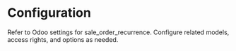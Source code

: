 # Configuration

Refer to Odoo settings for sale_order_recurrence. Configure related models, access rights, and options as needed.
